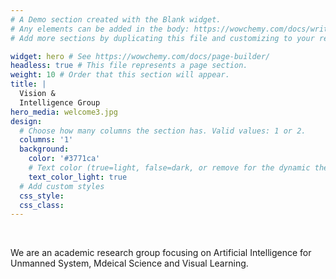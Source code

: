 ```yaml
---
# A Demo section created with the Blank widget.
# Any elements can be added in the body: https://wowchemy.com/docs/writing-markdown-latex/
# Add more sections by duplicating this file and customizing to your requirements.

widget: hero # See https://wowchemy.com/docs/page-builder/
headless: true # This file represents a page section.
weight: 10 # Order that this section will appear.
title: |
  Vision &
  Intelligence Group
hero_media: welcome3.jpg
design:
  # Choose how many columns the section has. Valid values: 1 or 2.
  columns: '1'
  background:
    color: '#3771ca'
    # Text color (true=light, false=dark, or remove for the dynamic theme color). 
    text_color_light: true
  # Add custom styles
  css_style:
  css_class:
---
```


<br>

We are an academic research group focusing on Artificial Intelligence for Unmanned System, Mdeical Science and Visual Learning.

